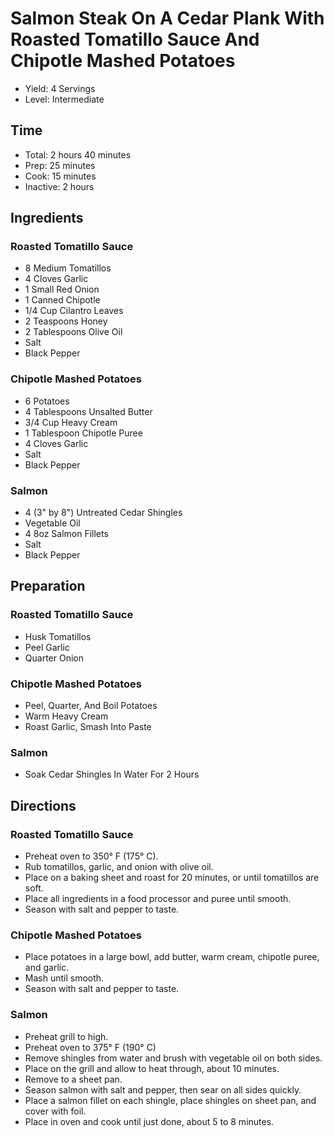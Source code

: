 # Salmon Steak On A Cedar Plank With Roasted Tomatillo Sauce And Chipotle Mashed Potatoes

* Yield: 4 Servings
* Level: Intermediate

## Time

* Total: 2 hours 40 minutes
* Prep: 25 minutes
* Cook: 15 minutes
* Inactive: 2 hours

## Ingredients

### Roasted Tomatillo Sauce

* 8 Medium Tomatillos
* 4 Cloves Garlic
* 1 Small Red Onion
* 1 Canned Chipotle
* 1/4 Cup Cilantro Leaves
* 2 Teaspoons Honey
* 2 Tablespoons Olive Oil
* Salt
* Black Pepper

### Chipotle Mashed Potatoes

* 6 Potatoes
* 4 Tablespoons Unsalted Butter
* 3/4 Cup Heavy Cream
* 1 Tablespoon Chipotle Puree
* 4 Cloves Garlic
* Salt
* Black Pepper

### Salmon

* 4 (3" by 8") Untreated Cedar Shingles
* Vegetable Oil
* 4 8oz Salmon Fillets
* Salt
* Black Pepper

## Preparation

### Roasted Tomatillo Sauce

* Husk Tomatillos
* Peel Garlic
* Quarter Onion

### Chipotle Mashed Potatoes

* Peel, Quarter, And Boil Potatoes
* Warm Heavy Cream
* Roast Garlic, Smash Into Paste

### Salmon

* Soak Cedar Shingles In Water For 2 Hours

## Directions

### Roasted Tomatillo Sauce

* Preheat oven to 350&deg; F (175&deg; C).
* Rub tomatillos, garlic, and onion with olive oil.
* Place on a baking sheet and roast for 20 minutes, or until tomatillos are soft.
* Place all ingredients in a food processor and puree until smooth.
* Season with salt and pepper to taste.

### Chipotle Mashed Potatoes

* Place potatoes in a large bowl, add butter, warm cream, chipotle puree, and garlic.
* Mash until smooth.
* Season with salt and pepper to taste.

### Salmon

* Preheat grill to high.
* Preheat oven to 375&deg; F (190&deg; C)
* Remove shingles from water and brush with vegetable oil on both sides.
* Place on the grill and allow to heat through, about 10 minutes.
* Remove to a sheet pan.
* Season salmon with salt and pepper, then sear on all sides quickly.
* Place a salmon fillet on each shingle, place shingles on sheet pan, and cover with foil.
* Place in oven and cook until just done, about 5 to 8 minutes.